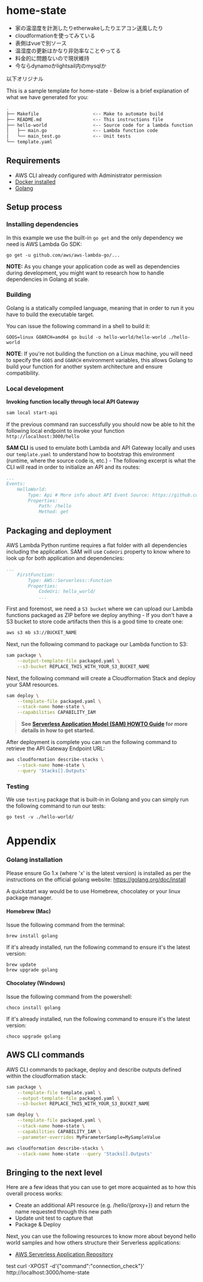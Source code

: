 # home-state

- 家の温湿度を計測したりetherwakeしたりエアコン送風したり
- cloudformationを使ってみている
- 表側はvueで別ソース
- 温湿度の更新はかなり非効率なことやってる
 - 料金的に問題ないので現状維持
 - 今ならdynamoかlightsail内のmysqlか

以下オリジナル

This is a sample template for home-state - Below is a brief explanation of what we have generated for you:

```bash
.
├── Makefile                    <-- Make to automate build
├── README.md                   <-- This instructions file
├── hello-world                 <-- Source code for a lambda function
│   ├── main.go                 <-- Lambda function code
│   └── main_test.go            <-- Unit tests
└── template.yaml
```

## Requirements

* AWS CLI already configured with Administrator permission
* [Docker installed](https://www.docker.com/community-edition)
* [Golang](https://golang.org)

## Setup process

### Installing dependencies

In this example we use the built-in `go get` and the only dependency we need is AWS Lambda Go SDK:

```shell
go get -u github.com/aws/aws-lambda-go/...
```

**NOTE:** As you change your application code as well as dependencies during development, you might want to research how to handle dependencies in Golang at scale.

### Building

Golang is a statically compiled language, meaning that in order to run it you have to build the executable target.

You can issue the following command in a shell to build it:

```shell
GOOS=linux GOARCH=amd64 go build -o hello-world/hello-world ./hello-world
```

**NOTE**: If you're not building the function on a Linux machine, you will need to specify the `GOOS` and `GOARCH` environment variables, this allows Golang to build your function for another system architecture and ensure compatibility.

### Local development

**Invoking function locally through local API Gateway**

```bash
sam local start-api
```

If the previous command ran successfully you should now be able to hit the following local endpoint to invoke your function `http://localhost:3000/hello`

**SAM CLI** is used to emulate both Lambda and API Gateway locally and uses our `template.yaml` to understand how to bootstrap this environment (runtime, where the source code is, etc.) - The following excerpt is what the CLI will read in order to initialize an API and its routes:

```yaml
...
Events:
    HelloWorld:
        Type: Api # More info about API Event Source: https://github.com/awslabs/serverless-application-model/blob/master/versions/2016-10-31.md#api
        Properties:
            Path: /hello
            Method: get
```

## Packaging and deployment

AWS Lambda Python runtime requires a flat folder with all dependencies including the application. SAM will use `CodeUri` property to know where to look up for both application and dependencies:

```yaml
...
    FirstFunction:
        Type: AWS::Serverless::Function
        Properties:
            CodeUri: hello_world/
            ...
```

First and foremost, we need a `S3 bucket` where we can upload our Lambda functions packaged as ZIP before we deploy anything - If you don't have a S3 bucket to store code artifacts then this is a good time to create one:

```bash
aws s3 mb s3://BUCKET_NAME
```

Next, run the following command to package our Lambda function to S3:

```bash
sam package \
    --output-template-file packaged.yaml \
    --s3-bucket REPLACE_THIS_WITH_YOUR_S3_BUCKET_NAME
```

Next, the following command will create a Cloudformation Stack and deploy your SAM resources.

```bash
sam deploy \
    --template-file packaged.yaml \
    --stack-name home-state \
    --capabilities CAPABILITY_IAM
```

> **See [Serverless Application Model (SAM) HOWTO Guide](https://github.com/awslabs/serverless-application-model/blob/master/HOWTO.md) for more details in how to get started.**

After deployment is complete you can run the following command to retrieve the API Gateway Endpoint URL:

```bash
aws cloudformation describe-stacks \
    --stack-name home-state \
    --query 'Stacks[].Outputs'
``` 

### Testing

We use `testing` package that is built-in in Golang and you can simply run the following command to run our tests:

```shell
go test -v ./hello-world/
```
# Appendix

### Golang installation

Please ensure Go 1.x (where 'x' is the latest version) is installed as per the instructions on the official golang website: https://golang.org/doc/install

A quickstart way would be to use Homebrew, chocolatey or your linux package manager.

#### Homebrew (Mac)

Issue the following command from the terminal:

```shell
brew install golang
```

If it's already installed, run the following command to ensure it's the latest version:

```shell
brew update
brew upgrade golang
```

#### Chocolatey (Windows)

Issue the following command from the powershell:

```shell
choco install golang
```

If it's already installed, run the following command to ensure it's the latest version:

```shell
choco upgrade golang
```
## AWS CLI commands

AWS CLI commands to package, deploy and describe outputs defined within the cloudformation stack:

```bash
sam package \
    --template-file template.yaml \
    --output-template-file packaged.yaml \
    --s3-bucket REPLACE_THIS_WITH_YOUR_S3_BUCKET_NAME

sam deploy \
    --template-file packaged.yaml \
    --stack-name home-state \
    --capabilities CAPABILITY_IAM \
    --parameter-overrides MyParameterSample=MySampleValue

aws cloudformation describe-stacks \
    --stack-name home-state --query 'Stacks[].Outputs'
```

## Bringing to the next level

Here are a few ideas that you can use to get more acquainted as to how this overall process works:

* Create an additional API resource (e.g. /hello/{proxy+}) and return the name requested through this new path
* Update unit test to capture that
* Package & Deploy

Next, you can use the following resources to know more about beyond hello world samples and how others structure their Serverless applications:

* [AWS Serverless Application Repository](https://aws.amazon.com/serverless/serverlessrepo/)

test
curl -XPOST -d'{"command":"connection_check"}' http://localhost:3000/home-state
